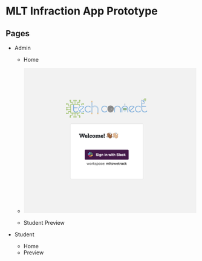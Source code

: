 # MLT Infraction App Prototype

## Pages
* Admin
  * Home
  * ![alt text](https://github.com/philanaaurelia/mlt-stats/blob/master/Screen%20Shot%202022-11-25%20at%2012.42.21%20PM.png)

  * Student Preview

* Student
  * Home
  * Preview
